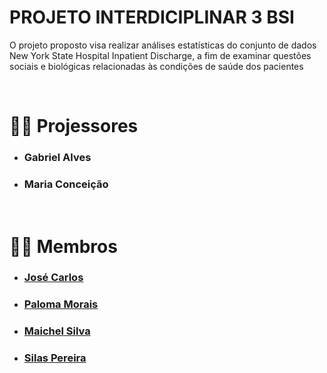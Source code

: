 # PROJETO INTERDICIPLINAR 3 BSI

O projeto proposto visa realizar análises estatísticas do conjunto de dados New York State Hospital Inpatient Discharge, a fim de examinar questões sociais e biológicas relacionadas às condições de saúde dos pacientes

<br>

# 👨‍🏫 Projessores

  * ###  Gabriel Alves 
  * ###  Maria Conceição 

<br>

# 👩‍🎓 Membros
  * ### [**José Carlos**](https://github.com/JoseEliodoro)
  * ### [**Paloma Morais**](https://github.com/plmorais)
  * ### [**Maichel Silva**](https://github.com/Maicomxd)
  * ### [**Silas Pereira**](https://github.com/Silas7005)
